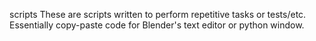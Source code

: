 scripts
 These are scripts written to perform repetitive tasks or tests/etc.
 Essentially copy-paste code for Blender's text editor or python window.
